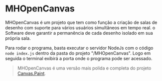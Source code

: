 # MHOpenCanvas
MHOpenCanvas é um projeto que tem como função a criação de salas de desenho com suporte para vários usuários simultâneos em tempo real. o Software deve garantir a permanência de cada desenho isolado em sua própria sala.

Para rodar o programa, basta executar o servidor NodeJs com o código `node index.js` dentro da pasta do projeto "/MHOpenCanvas". Logo em seguida o terminal exibirá a porta onde o programa pode ser acessado.

> MHOpenCanvas é uma versão mais polida e completa do projeto [Canvas.Paint](github.com/LeugiMH/Canvas.Paint).
